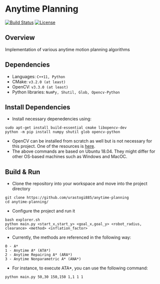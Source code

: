 # Anytime Planning
[![Build Status](https://travis-ci.org/urastogi885/anytime-planning.svg?branch=main)](https://travis-ci.org/urastogi885/anytime-planning)
[![License](https://img.shields.io/badge/License-MIT-blue.svg)](https://github.com/urastogi885/anytime-planning/blob/main/LICENSE)

## Overview
Implementation of various anytime motion planning algorithms

## Dependencies
- Languages: `C++11, Python`
- CMake: `v3.2.0 (at least)`
- OpenCV: `v3.3.0 (at least)`
- Python libraries: `NumPy, Shutil, Glob, Opencv-Python`

## Install Dependencies
- Install necessary depenedencies using:
```
sudo apt-get install build-essential cmake libopencv-dev
python -m pip install numpy shutil glob opencv-python
```
- OpenCV can be installed from scratch as well but is not necessary for this project. One of the resources is [here](https://learnopencv.com/install-opencv-4-on-ubuntu-18-04/).
- The above commands are based on Ubuntu 18.04. They might differ for other OS-based machines such as Windows and MacOC.

## Build & Run
- Clone the repository into your workspace and move into the project directory
```
git clone https://github.com/urastogi885/anytime-planning
cd anytime-planning/
```

- Configure the project and run it
```
bash explorer.sh
python main.py <start_x,start_y> <goal_x,goal_y> <robot_radius, clearance> <method> <inflation_factor>
```

- Currently, the methods are referenced in the following way:
```
0 - A*
1 - Anytime A* (ATA*)
2 - Anytime Repairing A* (ARA*)
3 - Anytime Nonparametric A* (ANA*)
```

- For instance, to execute ATA*, you can use the following command:
```
python main.py 50,30 150,150 1,1 1 1
```

